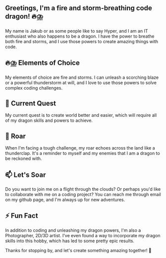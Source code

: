 ## Greetings, I'm a fire and storm-breathing code dragon! 🔥⛈️

My name is Jakub or as some people like to say Hyper, and I am an IT enthusiast who also happens to be a dragon. I have the power to breathe both fire and storms, and I use those powers to create amazing things with code.
## 🔥⛈️ Elements of Choice

My elements of choice are fire and storms. I can unleash a scorching blaze or a powerful thunderstorm at will, and I love to use those powers to solve complex coding challenges.
## 🎯 Current Quest

My current quest is to create world better and easier, which will require all of my dragon skills and powers to achieve.
## 💬 Roar

When I'm facing a tough challenge, my roar echoes across the land like a thunderclap. It's a reminder to myself and my enemies that I am a dragon to be reckoned with.
## 📫 Let's Soar

Do you want to join me on a flight through the clouds? Or perhaps you'd like to collaborate with me on a coding project? You can reach me through email on my github page, and I'm always up for new adventures.
## ⚡ Fun Fact

In addition to coding and unleashing my dragon powers, I'm also a Photographer, 2D/3D artist. I've even found a way to incorporate my dragon skills into this hobby, which has led to some pretty epic results.

Thanks for stopping by, and let's create something amazing together! 🐉
